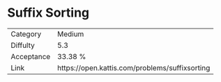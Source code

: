# Suffix Sorting

<table>
    <tr>
        <td>Category</td>
        <td>Medium</td>
    </tr>
    <tr>
        <td>Diffulty</td>
        <td>5.3</td>
    </tr>
    <tr>
        <td>Acceptance</td>
        <td>33.38 %</td>
    </tr>
    <tr>
        <td>Link</td>
        <td>https://open.kattis.com/problems/suffixsorting</td>
    </tr>
</table>